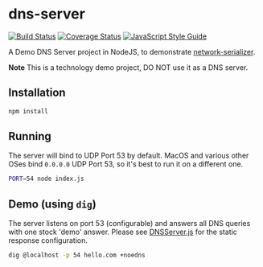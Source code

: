 # dns-server

[![Build Status](https://travis-ci.org/tomdionysus/dns-server.svg?branch=master)](https://travis-ci.org/tomdionysus/dns-server)
[![Coverage Status](https://coveralls.io/repos/github/tomdionysus/dns-server/badge.svg?branch=master)](https://coveralls.io/github/tomdionysus/dns-server?branch=master)
[![JavaScript Style Guide](https://img.shields.io/badge/code_style-standard-brightgreen.svg)](https://standardjs.com)

A Demo DNS Server project in NodeJS, to demonstrate [network-serializer](https://github.com/tomdionysus/network-serializer).

**Note** This is a technology demo project, DO NOT use it as a DNS server.


## Installation

```bash
npm install
```

## Running

The server will bind to UDP Port 53 by default. MacOS and various other OSes bind `0.0.0.0` UDP Port 53, so it's best to run it on a different one.

```bash
PORT=54 node index.js
```

## Demo (using `dig`)

The server listens on port 53 (configurable) and answers all DNS queries with one stock 'demo' answer. Please see [DNSServer.js](/lib/DNSServer.js) for the static response configuration.


```bash
dig @localhost -p 54 hello.com +noedns
```